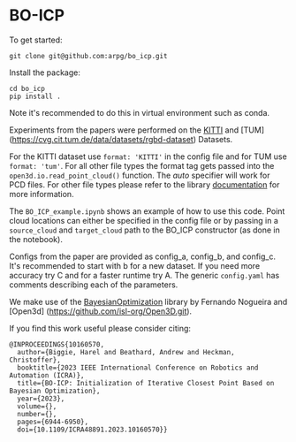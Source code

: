 # BO-ICP

To get started:

```
git clone git@github.com:arpg/bo_icp.git
```

Install the package:

```
cd bo_icp
pip install .
```
Note it's recommended to do this in virtual environment such as conda.

Experiments from the papers were performed on the [KITTI](https://www.cvlibs.net/datasets/kitti/) and [TUM] (https://cvg.cit.tum.de/data/datasets/rgbd-dataset) Datasets.

For the KITTI dataset use `format: 'KITTI'` in the config file and for TUM use `format: 'tum'`. For all other file types the format tag gets passed into the `open3d.io.read_point_cloud()` function. The *auto* specifier will work for PCD files. For other file types please refer to the library [documentation](http://www.open3d.org/docs/release/) for more information.

The `BO_ICP_example.ipynb` shows an example of how to use this code. Point cloud locations can either be specified in the config file or by passing in a `source_cloud` and `target_cloud` path to the BO_ICP constructor (as done in the notebook).

Configs from the paper are provided as config_a, config_b, and config_c. It's recommended to start with b for a new dataset. If you need more accuracy try C and for a faster runtime try A. The generic `config.yaml` has comments describing each of the parameters.

We make use of the [BayesianOptimization](https://github.com/bayesian-optimization/BayesianOptimization.git) library by Fernando Nogueira and [Open3d] (https://github.com/isl-org/Open3D.git).

If you find this work useful please consider citing:

```
@INPROCEEDINGS{10160570,
  author={Biggie, Harel and Beathard, Andrew and Heckman, Christoffer},
  booktitle={2023 IEEE International Conference on Robotics and Automation (ICRA)}, 
  title={BO-ICP: Initialization of Iterative Closest Point Based on Bayesian Optimization}, 
  year={2023},
  volume={},
  number={},
  pages={6944-6950},
  doi={10.1109/ICRA48891.2023.10160570}}

```



